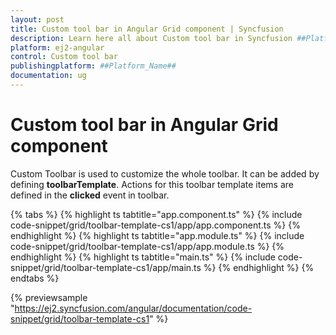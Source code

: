 ```yaml
---
layout: post
title: Custom tool bar in Angular Grid component | Syncfusion
description: Learn here all about Custom tool bar in Syncfusion ##Platform_Name## Grid component of Syncfusion Essential JS 2 and more.
platform: ej2-angular
control: Custom tool bar 
publishingplatform: ##Platform_Name##
documentation: ug
---
```


# Custom tool bar in Angular Grid component

Custom Toolbar is used to customize the whole toolbar. It can be added by defining
**toolbarTemplate**. Actions for this toolbar template items are defined in the
**clicked** event in toolbar.

{% tabs %}
{% highlight ts tabtitle="app.component.ts" %}
{% include code-snippet/grid/toolbar-template-cs1/app/app.component.ts %}
{% endhighlight %}
{% highlight ts tabtitle="app.module.ts" %}
{% include code-snippet/grid/toolbar-template-cs1/app/app.module.ts %}
{% endhighlight %}
{% highlight ts tabtitle="main.ts" %}
{% include code-snippet/grid/toolbar-template-cs1/app/main.ts %}
{% endhighlight %}
{% endtabs %}
  
{% previewsample "https://ej2.syncfusion.com/angular/documentation/code-snippet/grid/toolbar-template-cs1" %}